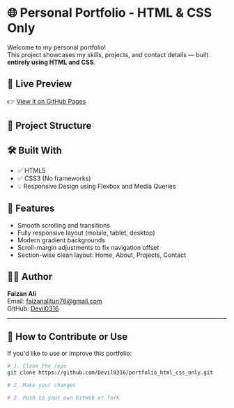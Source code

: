 # 🌐 Personal Portfolio - HTML & CSS Only

Welcome to my personal portfolio!  
This project showcases my skills, projects, and contact details — built **entirely using HTML and CSS**.

## 🚀 Live Preview

👉 [View it on GitHub Pages](https://devil0316.github.io/portfolio_html_css_only/)

## 📁 Project Structure


## 🛠 Built With

- ✅ HTML5
- ✅ CSS3 (No frameworks)
- 💡 Responsive Design using Flexbox and Media Queries

## 📱 Features

- Smooth scrolling and transitions
- Fully responsive layout (mobile, tablet, desktop)
- Modern gradient backgrounds
- Scroll-margin adjustments to fix navigation offset
- Section-wise clean layout: Home, About, Projects, Contact

## 🧑‍💻 Author

**Faizan Ali**  
Email: [faizanalituri76@gmail.com](mailto:faizanalituri76@gmail.com)  
GitHub: [Devil0316](https://github.com/Devil0316)

---

## 🔧 How to Contribute or Use

If you'd like to use or improve this portfolio:

```bash
# 1. Clone the repo
git clone https://github.com/Devil0316/portfolio_html_css_only.git

# 2. Make your changes

# 3. Push to your own GitHub or fork
